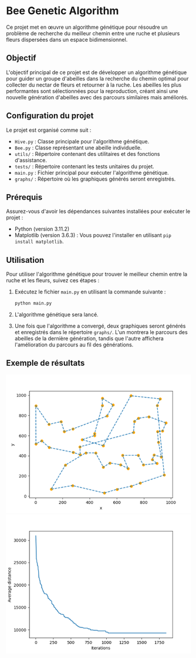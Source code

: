 
# Bee Genetic Algorithm

Ce projet met en œuvre un algorithme génétique pour résoudre un problème de recherche du meilleur chemin entre une ruche et plusieurs fleurs dispersées dans un espace bidimensionnel.

## Objectif

L'objectif principal de ce projet est de développer un algorithme génétique pour guider un groupe d'abeilles dans la recherche du chemin optimal pour collecter du nectar de fleurs et retourner à la ruche. Les abeilles les plus performantes sont sélectionnées pour la reproduction, créant ainsi une nouvelle génération d'abeilles avec des parcours similaires mais améliorés.

## Configuration du projet

Le projet est organisé comme suit :

- `Hive.py` : Classe principale pour l'algorithme génétique.
- `Bee.py` : Classe représentant une abeille individuelle.
- `utils/` : Répertoire contenant des utilitaires et des fonctions d'assistance.
- `tests/` : Répertoire contenant les tests unitaires du projet.
- `main.py` : Fichier principal pour exécuter l'algorithme génétique.
- `graphs/` : Répertoire où les graphiques générés seront enregistrés.

## Prérequis

Assurez-vous d'avoir les dépendances suivantes installées pour exécuter le projet :

- Python (version 3.11.2)
- Matplotlib (version 3.6.3) : Vous pouvez l'installer en utilisant `pip install matplotlib`.

## Utilisation

Pour utiliser l'algorithme génétique pour trouver le meilleur chemin entre la ruche et les fleurs, suivez ces étapes :

1. Exécutez le fichier `main.py` en utilisant la commande suivante :

   ```bash
   python main.py
   ```

2. L'algorithme génétique sera lancé.

3. Une fois que l'algorithme a convergé, deux graphiques seront générés et enregistrés dans le répertoire `graphs/`. L'un montrera le parcours des abeilles de la dernière génération, tandis que l'autre affichera l'amélioration du parcours au fil des générations.

## Exemple de résultats

![Parcours de la meilleure abeille](graphs/best_travel.png)
![Distance moyenne des abeilles](graphs/average_distance_graph.png)


